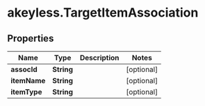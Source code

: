 # akeyless.TargetItemAssociation

## Properties

Name | Type | Description | Notes
------------ | ------------- | ------------- | -------------
**assocId** | **String** |  | [optional] 
**itemName** | **String** |  | [optional] 
**itemType** | **String** |  | [optional] 


